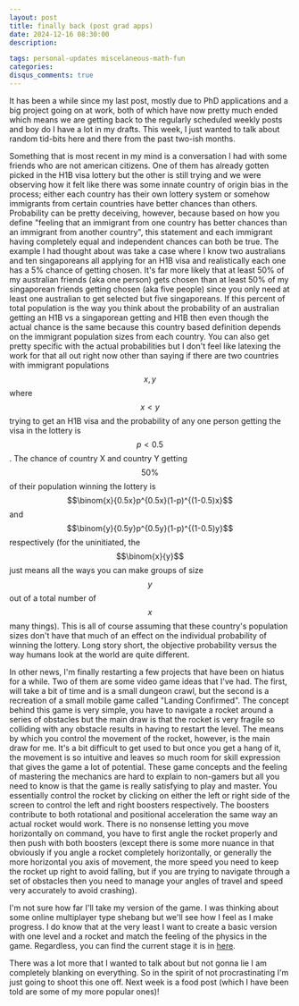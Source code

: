```yaml
---
layout: post
title: finally back (post grad apps)
date: 2024-12-16 08:30:00
description: 

tags: personal-updates miscelaneous-math-fun
categories:
disqus_comments: true
---
```


It has been a while since my last post, mostly due to PhD applications and a big project going on at work, both of which have now pretty much ended which means we are getting back to the regularly scheduled weekly posts and boy do I have a lot in my drafts. This week, I just wanted to talk about random tid-bits here and there from the past two-ish months.

Something that is most recent in my mind is a conversation I had with some friends who are not american citizens. One of them has already gotten picked in the H1B visa lottery but the other is still trying and we were observing how it felt like there was some innate country of origin bias in the process; either each country has their own lottery system or somehow immigrants from certain countries have better chances than others. Probability can be pretty deceiving, however, because based on how you define "feeling that an immigrant from one country has better chances than an immigrant from another country", this statement and each immigrant having completely equal and independent chances can both be true. The example I had thought about was take a case where I know two australians and ten singaporeans all applying for an H1B visa and realistically each one has a 5% chance of getting chosen. It's far more likely that at least 50% of my australian friends (aka one person) gets chosen than at least 50% of my singaporean friends getting chosen (aka five people) since you only need at least one australian to get selected but five singaporeans. If this percent of total population is the way you think about the probability of an australian getting an H1B vs a singaporean getting and H1B then even though the actual chance is the same because this country based definition depends on the immigrant population sizes from each country. You can also get pretty specific with the actual probabilities but I don't feel like latexing the work for that all out right now other than saying if there are two countries with immigrant populations $$x, y$$ where $$x< y$$ trying to get an H1B visa and the probability of any one person getting the visa in the lottery is $$p < 0.5$$. The chance of country X and country Y getting $$50\%$$ of their population winning the lottery is $$\binom{x}{0.5x}p^{0.5x}(1-p)^{(1-0.5)x}$$ and $$\binom{y}{0.5y}p^{0.5y}(1-p)^{(1-0.5)y}$$ respectively (for the uninitiated, the $$\binom{x}{y}$$ just means all the ways you can make groups of size $$y$$ out of a total number of $$x$$ many things). This is all of course assuming that these country's population sizes don't have that much of an effect on the individual probability of winning the lottery. Long story short, the objective probability versus the way humans look at the world are quite different.

In other news, I'm finally restarting a few projects that have been on hiatus for a while. Two of them are some video game ideas that I've had. The first, will take a bit of time and is a small dungeon crawl, but the second is a recreation of a small mobile game called "Landing Confirmed". The concept behind this game is very simple, you have to navigate a rocket around a series of obstacles but the main draw is that the rocket is very fragile so colliding with any obstacle results in having to restart the level. The means by which you control the movement of the rocket, however, is the main draw for me. It's a bit difficult to get used to but once you get a hang of it, the movement is so intuitive and leaves so much room for skill expression that gives the game a lot of potential. These game concepts and the feeling of mastering the mechanics are hard to explain to non-gamers but all you need to know is that the game is really satisfying to play and master. You essentially control the rocket by clicking on either the left or right side of the screen to control the left and right boosters respectively. The boosters contribute to both rotational and positional acceleration the same way an actual rocket would work. There is no nonsense letting you move horizontally on command, you have to first angle the rocket properly and then push with both boosters (except there is some more nuance in that obviously if you angle a rocket completely horizontally, or generally the more horizontal you axis of movement, the more speed you need to keep the rocket up right to avoid falling, but if you are trying to navigate through a set of obstacles then you need to manage your angles of travel and speed very accurately to avoid crashing).

I'm not sure how far I'll take my version of the game. I was thinking about some online multiplayer type shebang but we'll see how I feel as I make progress. I do know that at the very least I want to create a basic version with one level and a rocket and match the feeling of the physics in the game. Regardless, you can find the current stage it is in [here](https://github.com/pranay-gundam/landing-confirmed-engine).

There was a lot more that I wanted to talk about but not gonna lie I am completely blanking on everything. So in the spirit of not procrastinating I'm just going to shoot this one off. Next week is a food post (which I have been told are some of my more popular ones)!
